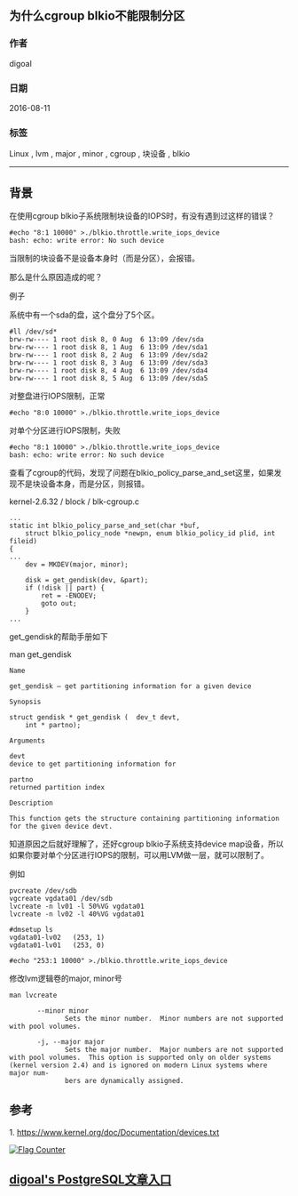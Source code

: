 ## 为什么cgroup blkio不能限制分区  
                                                                                  
### 作者                                                                                      
digoal                                                                                      
                                                                                  
### 日期                                                                                      
2016-08-11                                                                                  
                                                                                  
### 标签                                                                                      
Linux , lvm , major , minor , cgroup , 块设备 , blkio                              
                                                                                  
----                                                                                      
                                                                                  
## 背景      
在使用cgroup blkio子系统限制块设备的IOPS时，有没有遇到过这样的错误？        
  
```  
#echo "8:1 10000" >./blkio.throttle.write_iops_device   
bash: echo: write error: No such device  
```  
    
当限制的块设备不是设备本身时（而是分区），会报错。      
    
那么是什么原因造成的呢？    
    
例子    
    
系统中有一个sda的盘，这个盘分了5个区。     
  
```  
#ll /dev/sd*  
brw-rw---- 1 root disk 8, 0 Aug  6 13:09 /dev/sda  
brw-rw---- 1 root disk 8, 1 Aug  6 13:09 /dev/sda1  
brw-rw---- 1 root disk 8, 2 Aug  6 13:09 /dev/sda2  
brw-rw---- 1 root disk 8, 3 Aug  6 13:09 /dev/sda3  
brw-rw---- 1 root disk 8, 4 Aug  6 13:09 /dev/sda4  
brw-rw---- 1 root disk 8, 5 Aug  6 13:09 /dev/sda5  
```  
    
对整盘进行IOPS限制，正常    
  
```  
#echo "8:0 10000" >./blkio.throttle.write_iops_device   
```  
    
对单个分区进行IOPS限制，失败    
  
```  
#echo "8:1 10000" >./blkio.throttle.write_iops_device   
bash: echo: write error: No such device  
```  
    
查看了cgroup的代码，发现了问题在blkio_policy_parse_and_set这里，如果发现不是块设备本身，而是分区，则报错。      
    
kernel-2.6.32 / block / blk-cgroup.c    
  
```  
...  
static int blkio_policy_parse_and_set(char *buf,  
	struct blkio_policy_node *newpn, enum blkio_policy_id plid, int fileid)  
{  
...  
	dev = MKDEV(major, minor);  
  
	disk = get_gendisk(dev, &part);  
	if (!disk || part) {  
		ret = -ENODEV;  
		goto out;  
	}  
...  
```  
    
get_gendisk的帮助手册如下      
    
man get_gendisk     
  
```  
Name  
  
get_gendisk — get partitioning information for a given device  
  
Synopsis  
  
struct gendisk * get_gendisk (	dev_t devt,  
 	int * partno);  
   
Arguments  
  
devt  
device to get partitioning information for  
  
partno  
returned partition index  
  
Description  
  
This function gets the structure containing partitioning information for the given device devt.  
```  
    
知道原因之后就好理解了，还好cgroup blkio子系统支持device map设备，所以如果你要对单个分区进行IOPS的限制，可以用LVM做一层，就可以限制了。      
    
例如    
  
```  
pvcreate /dev/sdb  
vgcreate vgdata01 /dev/sdb  
lvcreate -n lv01 -l 50%VG vgdata01   
lvcreate -n lv02 -l 40%VG vgdata01   
  
#dmsetup ls  
vgdata01-lv02   (253, 1)  
vgdata01-lv01   (253, 0)  
  
#echo "253:1 10000" >./blkio.throttle.write_iops_device   
```  
  
修改lvm逻辑卷的major, minor号    
    
```  
man lvcreate  
  
       --minor minor  
              Sets the minor number.  Minor numbers are not supported with pool volumes.  
  
       -j, --major major  
              Sets the major number.  Major numbers are not supported with pool volumes.  This option is supported only on older systems (kernel version 2.4) and is ignored on modern Linux systems where major num-  
              bers are dynamically assigned.  
```  
    
## 参考  
1\. https://www.kernel.org/doc/Documentation/devices.txt    
                                                                                  
                                    
                                
  
<a rel="nofollow" href="http://info.flagcounter.com/h9V1"  ><img src="http://s03.flagcounter.com/count/h9V1/bg_FFFFFF/txt_000000/border_CCCCCC/columns_2/maxflags_12/viewers_0/labels_0/pageviews_0/flags_0/"  alt="Flag Counter"  border="0"  ></a>  
  
  
  
  
## [digoal's PostgreSQL文章入口](https://github.com/digoal/blog/blob/master/README.md "22709685feb7cab07d30f30387f0a9ae")
  
